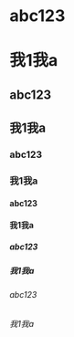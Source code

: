 # abc123

# 我1我a


## abc123

## 我1我a


### abc123

### 我1我a


#### abc123

#### 我1我a


##### abc123

##### 我1我a


###### abc123

###### 我1我a



